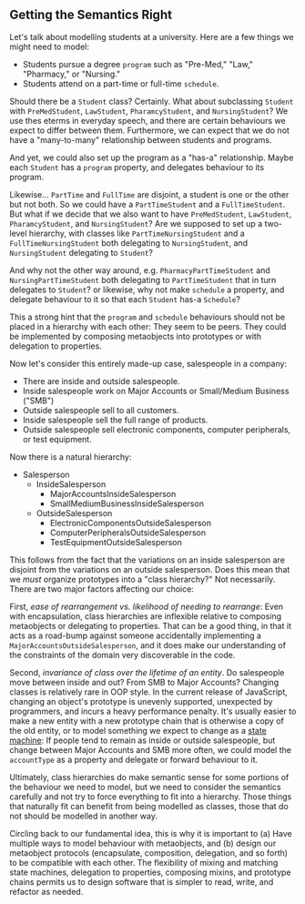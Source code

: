 ## Getting the Semantics Right

Let's talk about modelling students at a university. Here are a few things we might need to model:

- Students pursue a degree `program` such as "Pre-Med," "Law," "Pharmacy," or "Nursing."
- Students attend on a part-time or full-time `schedule`.

Should there be a `Student` class? Certainly. What about subclassing `Student` with `PreMedStudent`, `LawStudent`, `PharamcyStudent`, and `NursingStudent`? We use thes eterms in everyday speech, and there are certain behaviours we expect to differ between them. Furthermore, we can expect that we do not have a "many-to-many" relationship between students and programs.

And yet, we could also set up the program as a "has-a" relationship. Maybe each `Student` has a `program` property, and delegates behaviour to its program.

Likewise... `PartTime` and `FullTime` are disjoint, a student is one or the other but not both. So we could have a `PartTimeStudent` and a `FullTimeStudent`. But what if we decide that we also want to have `PreMedStudent`, `LawStudent`, `PharamcyStudent`, and `NursingStudent`? Are we supposed to set up a two-level hierarchy, with classes like `PartTimeNursingStudent` and a `FullTimeNursingStudent` both delegating to `NursingStudent`, and `NursingStudent` delegating to `Student`?

And why not the other way around, e.g. `PharmacyPartTimeStudent` and `NursingPartTimeStudent` both delegating to `PartTimeStudent` that in turn delegates to `Student`? or likewise, why not make `schedule` a property, and delegate behaviour to it so that each `Student` has-a `Schedule`?

This a strong hint that the `program` and `schedule` behaviours should not be placed in a hierarchy with each other: They seem to be peers. They could be implemented by composing metaobjects into prototypes or with delegation to properties.

Now let's consider this entirely made-up case, salespeople in a company:

- There are inside and outside salespeople.
- Inside salespeople work on Major Accounts or Small/Medium Business ("SMB")
- Outside salespeople sell to all customers.
- Inside salespeople sell the full range of products.
- Outside salespeople sell electronic components, computer peripherals, or test equipment.

Now there is a natural hierarchy:

- Salesperson
	- InsideSalesperson
		- MajorAccountsInsideSalesperson
		- SmallMediumBusinessInsideSalesperson
	- OutsideSalesperson
		- ElectronicComponentsOutsideSalesperson
		- ComputerPeripheralsOutsideSalesperson
		- TestEquipmentOutsideSalesperson
		
This follows from the fact that the variations on an inside salesperson are disjoint from the variations on an outside salesperson. Does this mean that we *must* organize prototypes into a "class hierarchy?" Not necessarily. There are two major factors affecting our choice:

First, *ease of rearrangement vs. likelihood of needing to rearrange*: Even with encapsulation, class hierarchies are inflexible relative to composing metaobjects or delegating to properties. That can be a good thing, in that it acts as a road-bump against someone accidentally implementing a `MajorAccountsOutsideSalesperson`, and it does make our understanding of the constraints of the domain very discoverable in the code.

Second, *invariance of class over the lifetime of an entity*. Do salespeople move between inside and out? From SMB to Major Accounts? Changing classes is relatively rare in OOP style. In the current release of JavaScript, changing an object's prototype is unevenly supported, unexpected by programmers, and incurs a heavy performance penalty. It's usually easier to make a new entity with a new prototype chain that is otherwise a copy of the old entity, or to model something we expect to change as a [state machine]: If people tend to remain as inside or outside salespeople, but change between Major Accounts and SMB more often, we could model the `accountType` as a property and delegate or forward behaviour to it.

[state machine]: https://en.wikipedia.org/wiki/Finite-state_machine

Ultimately, class hierarchies do make semantic sense for some portions of the behaviour we need to model, but we need to consider the semantics carefully and not try to force everything to fit into a hierarchy. Those things that naturally fit can benefit from being modelled as classes, those that do not should be modelled in another way.

Circling back to our fundamental idea, this is why it is important to (a) Have multiple ways to model behaviour with metaobjects, and (b) design our metaobject protocols (encapsulate, composition, delegation, and so forth) to be compatible with each other. The flexibility of mixing and matching state machines, delegation to properties, composing mixins, and prototype chains permits us to design software that is simpler to read, write, and refactor as needed.